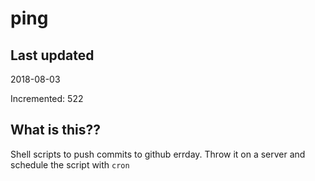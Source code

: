 # ping

## Last updated
2018-08-03

Incremented: 522

## What is this??
Shell scripts to push commits to github errday. Throw it on a server and schedule the script with `cron`
